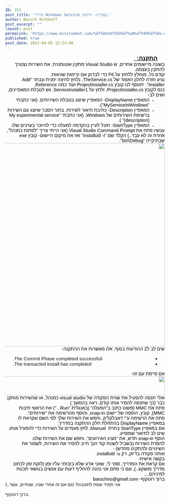 ```yaml
---
ID: 151
post_title: 'מדריך Windows Service בעברית- התקנה.'
author: Baruch Rothkoff
post_excerpt: ""
layout: post
permalink: 'https://www.bcsstudent.com/%d7%9e%d7%93%d7%a8%d7%99%d7%9a-windows-service-%d7%91%d7%a2%d7%91%d7%a8%d7%99%d7%aa-%d7%94%d7%aa%d7%a7%d7%a0%d7%94/'
published: true
post_date: 2012-04-05 12:24:00
---
```

<div dir="rtl" style="text-align:right;">
<div class="OutlineElement Rtl SCX124670610" style="font-family:Calibri, sans-serif;font-size:11px;text-align:-webkit-auto;margin:0;padding:0;">
<div class="Paragraph Rtl SCX124670610" style="color:windowtext;direction:rtl;font-size:8pt;height:auto;margin-right:23px;text-align:right;vertical-align:baseline;width:auto;word-wrap:normal !important;padding:0;"><span class="TextRun Underlined SCX124670610" style="font-size:14pt;font-weight:bold;text-decoration:underline;word-wrap:normal !important;margin:0;padding:0;" xml:lang="HE-IL">התקנה:&nbsp;&nbsp;</span><span class="EOP SCX124670610" style="font-size:14pt;word-wrap:normal !important;margin:0;padding:0;">&nbsp;</span></div>
</div>
<div class="OutlineElement Rtl SCX124670610" style="font-family:Calibri, sans-serif;font-size:11px;text-align:-webkit-auto;margin:0;padding:0;">
<div class="Paragraph Rtl SCX124670610" style="color:windowtext;direction:rtl;font-size:8pt;text-align:right;vertical-align:baseline;word-wrap:normal !important;padding:0;"><span class="TextRun SCX124670610" style="font-size:11pt;word-wrap:normal !important;margin:0;padding:0;" xml:lang="HE-IL">בשונה מיישומים אחרים, ש Visual Studio מתקין אוטומטית, את השירות נצטרך להתקין בעצמנו.&nbsp;</span><span class="EOP SCX124670610" style="font-size:11pt;word-wrap:normal !important;margin:0;padding:0;">&nbsp;</span></div>
</div>
<div class="OutlineElement Rtl SCX124670610" style="font-family:Calibri, sans-serif;font-size:11px;text-align:-webkit-auto;margin:0;padding:0;">
<div class="Paragraph Rtl SCX124670610" style="color:windowtext;direction:rtl;font-size:8pt;text-align:right;vertical-align:baseline;word-wrap:normal !important;padding:0;"><span class="TextRun SCX124670610" style="font-size:11pt;word-wrap:normal !important;margin:0;padding:0;" xml:lang="HE-IL">קודם כל, מומלץ ללחוץ על F6 כדי לבדוק אם קיימות שגיאות.&nbsp;</span><span class="EOP SCX124670610" style="font-size:11pt;word-wrap:normal !important;margin:0;padding:0;">&nbsp;</span></div>
</div>
<div class="OutlineElement Rtl SCX124670610" style="font-family:Calibri, sans-serif;font-size:11px;text-align:-webkit-auto;margin:0;padding:0;">
<div class="Paragraph Rtl SCX124670610" style="color:windowtext;direction:rtl;font-size:8pt;text-align:right;vertical-align:baseline;word-wrap:normal !important;padding:0;"><span class="TextRun SCX124670610" style="font-size:11pt;word-wrap:normal !important;margin:0;padding:0;" xml:lang="HE-IL">נגיע חזרה לחלון האפור של TheService.cs, נלחץ לחיצה ימנית ונבחר "Add Installer". יתווסף לנו קובץ ProjectInstaller.cs ועוד כמה Reference.&nbsp;</span><span class="EOP SCX124670610" style="font-size:11pt;word-wrap:normal !important;margin:0;padding:0;">&nbsp;</span></div>
</div>
<div class="OutlineElement Rtl SCX124670610" style="font-family:Calibri, sans-serif;font-size:11px;text-align:-webkit-auto;margin:0;padding:0;">
<div class="Paragraph Rtl SCX124670610" style="color:windowtext;direction:rtl;font-size:8pt;text-align:right;vertical-align:baseline;word-wrap:normal !important;padding:0;"><span class="TextRun SCX124670610" style="font-size:11pt;word-wrap:normal !important;margin:0;padding:0;" xml:lang="HE-IL">כנס לקובץ ProjectInstaller.cs, ולחץ על ServiceInstaller1. גש לטבלת המאפיינים, ושים לב-&nbsp;</span><span class="EOP SCX124670610" style="font-size:11pt;word-wrap:normal !important;margin:0;padding:0;">&nbsp;</span></div>
</div>
<ul class="BulletListStyle1 SCX124670610" style="font-family:Calibri, sans-serif;font-size:11px;text-align:-webkit-auto;margin:0;padding:0;">
 	<li class="OutlineElement Rtl SCX124670610" style="font-size:8pt;vertical-align:baseline;margin:0 48px 0 0;padding:0;">
<div class="Paragraph Rtl SCX124670610" style="color:windowtext;direction:rtl;font-size:8pt;text-align:right;vertical-align:baseline;word-wrap:normal !important;padding:0;"><span class="TextRun SCX124670610" style="font-size:11pt;word-wrap:normal !important;margin:0;padding:0;" xml:lang="HE-IL">המאפיין DisplayName- המאפיין שיוצג בטבלת השירותים. (אני כתבתי "MyServiceInWindows").</span><span class="EOP SCX124670610" style="font-size:11pt;word-wrap:normal !important;margin:0;padding:0;">&nbsp;</span></div>
<span class="ListGhost SCX124670610" style="margin:0;padding:0;"></span></li>
 	<li class="OutlineElement Rtl SCX124670610" style="font-size:8pt;vertical-align:baseline;margin:0 48px 0 0;padding:0;">
<div class="Paragraph Rtl SCX124670610" style="color:windowtext;direction:rtl;font-size:8pt;text-align:right;vertical-align:baseline;word-wrap:normal !important;padding:0;"><span class="TextRun SCX124670610" style="font-size:11pt;word-wrap:normal !important;margin:0;padding:0;" xml:lang="HE-IL">המאפיין Description- כתיבת תיאור לשירות, בתור הסבר שיוצג עם השירות ברשימת השירותים של Windows. (אני כתבתי "My experimental service (description)" ).&nbsp;</span><span class="EOP SCX124670610" style="font-size:11pt;word-wrap:normal !important;margin:0;padding:0;">&nbsp;</span></div>
<span class="ListGhost SCX124670610" style="margin:0;padding:0;"></span></li>
 	<li class="OutlineElement Rtl SCX124670610" style="font-size:8pt;vertical-align:baseline;margin:0 48px 0 0;padding:0;">
<div class="Paragraph Rtl SCX124670610" style="color:windowtext;direction:rtl;font-size:8pt;text-align:right;vertical-align:baseline;word-wrap:normal !important;padding:0;"><span class="TextRun SCX124670610" style="font-size:11pt;word-wrap:normal !important;margin:0;padding:0;" xml:lang="HE-IL">המאפיין StartType- תוכל לעיין בהקדמה למעלה כדי להיזכר בערכים שלו.</span><span class="EOP SCX124670610" style="font-size:11pt;word-wrap:normal !important;margin:0;padding:0;">&nbsp;</span></div>
<span class="ListGhost SCX124670610" style="margin:0;padding:0;"></span></li>
</ul>
<div class="OutlineElement Rtl SCX124670610" style="font-family:Calibri, sans-serif;font-size:11px;text-align:-webkit-auto;margin:0;padding:0;">
<div class="Paragraph Rtl SCX124670610" style="color:windowtext;direction:rtl;font-size:8pt;text-align:right;vertical-align:baseline;word-wrap:normal !important;padding:0;"></div>
</div>
<div class="OutlineElement Rtl SCX124670610" style="font-family:Calibri, sans-serif;font-size:11px;text-align:-webkit-auto;margin:0;padding:0;">
<div class="Paragraph Rtl SCX124670610" style="color:windowtext;direction:rtl;font-size:8pt;text-align:right;vertical-align:baseline;word-wrap:normal !important;padding:0;"><span class="TextRun SCX124670610" style="font-size:11pt;word-wrap:normal !important;margin:0;padding:0;" xml:lang="HE-IL">עכשיו פתח את Visual Studio Command Prompt (אני הייתי צריך "לפתוח כמנהל", אחרת זה לא עבד..) הקלד שם "installutil -i" ואז את מיקום היישום- קובץ exe שבתיקייה "bin\Debug".&nbsp;</span><span class="EOP SCX124670610" style="font-size:11pt;word-wrap:normal !important;margin:0;padding:0;">&nbsp;</span></div>
</div>
<div class="OutlineElement Rtl SCX124670610" style="font-family:Calibri, sans-serif;font-size:11px;text-align:-webkit-auto;margin:0;padding:0;">
<div class="WACImageContainer Selected SCX124670610" style="margin:0;padding:0;"><img alt="" class="WACImage SCX124670610" height="640" src="https://word-edit.officeapps.live.com/we/GetImage.ashx?Fi=SDEC96D5B09D87A2E9!362&amp;C=1__BL2-SKY-WAC-WSHI&amp;ak=t%3d0%26s%3d0%26v%3d!ADDjYhbvrchTdE8&amp;ObjectDataBlobId={5abe51f7-52ea-5fb9-968a-d6a4b8f68308}{1}&amp;Word=1" width="596"></div>
</div>
<div class="OutlineElement Rtl SCX124670610" style="font-family:Calibri, sans-serif;font-size:11px;text-align:-webkit-auto;margin:0;padding:0;">
<div class="Paragraph Rtl SCX124670610" style="color:windowtext;direction:rtl;font-size:8pt;text-align:right;vertical-align:baseline;word-wrap:normal !important;padding:0;"></div>
</div>
<div class="OutlineElement Rtl SCX124670610" style="text-align:-webkit-auto;margin:0;padding:0;">
<div class="Paragraph Rtl SCX124670610" style="color:windowtext;direction:rtl;font-family:Calibri, sans-serif;font-size:8pt;text-align:right;vertical-align:baseline;word-wrap:normal !important;padding:0;"><span class="TextRun SCX124670610" style="font-size:11pt;word-wrap:normal !important;margin:0;padding:0;" xml:lang="HE-IL">שים לב ל2 ההודעות בסוף, אלו מאשרות את ההתקנה-</span></div>
<div class="Paragraph Rtl SCX124670610" style="direction:rtl;text-align:right;vertical-align:baseline;word-wrap:normal !important;padding:0;"></div>
<ul style="text-align:left;">
 	<li><span style="font-family:Calibri, sans-serif;"><span style="font-size:15px;">The Commit Phase completed successfuli.</span></span></li>
 	<li><span style="font-family:Calibri, sans-serif;"><span style="font-size:15px;">The transacted install has completed.</span></span></li>
</ul>
</div>
<div class="OutlineElement Rtl SCX124670610" style="font-family:Calibri, sans-serif;font-size:11px;text-align:-webkit-auto;margin:0;padding:0;">
<div class="Paragraph Rtl SCX124670610" style="color:windowtext;direction:rtl;font-size:8pt;text-align:right;vertical-align:baseline;word-wrap:normal !important;padding:0;"><span class="TextRun SCX124670610" style="font-size:11pt;word-wrap:normal !important;margin:0;padding:0;" xml:lang="HE-IL">אם סיימת עם זה-</span><span class="EOP SCX124670610" style="font-size:11pt;word-wrap:normal !important;margin:0;padding:0;">&nbsp;</span></div>
</div>
<div class="OutlineElement Rtl SCX124670610" style="font-family:Calibri, sans-serif;font-size:11px;text-align:-webkit-auto;margin:0;padding:0;">
<div class="WACImageContainer Selected SCX124670610" style="margin:0;padding:0;"><img alt="" class="WACImage SCX124670610" height="60" src="https://word-edit.officeapps.live.com/we/GetImage.ashx?Fi=SDEC96D5B09D87A2E9!362&amp;C=1__BL2-SKY-WAC-WSHI&amp;ak=t%3d0%26s%3d0%26v%3d!ADDjYhbvrchTdE8&amp;ObjectDataBlobId={220b9e40-75da-5851-bfc8-cee6b52fb22b}{1}&amp;Word=1" width="640"></div>
</div>
<div class="OutlineElement Rtl SCX124670610" style="font-family:Calibri, sans-serif;font-size:11px;text-align:-webkit-auto;margin:0;padding:0;">
<div class="Paragraph Rtl SCX124670610" style="color:windowtext;direction:rtl;font-size:8pt;text-align:right;vertical-align:baseline;word-wrap:normal !important;padding:0;"><span class="TextRun SCX124670610" style="font-size:11pt;word-wrap:normal !important;margin:0;padding:0;" xml:lang="HE-IL">אולי תנסה להפעיל את שורת הפקודה של visual studio כמנהל, או שהשירות מותקן כבר (כך שתנסה להסיר אותו קודם, ראה בהמשך.)</span><span class="EOP SCX124670610" style="font-size:11pt;word-wrap:normal !important;margin:0;padding:0;">&nbsp;</span></div>
</div>
<div class="OutlineElement Rtl SCX124670610" style="font-family:Calibri, sans-serif;font-size:11px;text-align:-webkit-auto;margin:0;padding:0;">
<div class="Paragraph Rtl SCX124670610" style="color:windowtext;direction:rtl;font-size:8pt;text-align:right;vertical-align:baseline;word-wrap:normal !important;padding:0;"></div>
</div>
<div class="OutlineElement Rtl SCX124670610" style="font-family:Calibri, sans-serif;font-size:11px;text-align:-webkit-auto;margin:0;padding:0;">
<div class="Paragraph Rtl SCX124670610" style="color:windowtext;direction:rtl;font-size:8pt;text-align:right;vertical-align:baseline;word-wrap:normal !important;padding:0;"><span class="TextRun SCX124670610" style="font-size:11pt;word-wrap:normal !important;margin:0;padding:0;" xml:lang="HE-IL">פתח את MMC (פשוט כתוב ב"הפעלה" (באנגלית "Run...") את הראשי תיבות MMC), קובץ, הוספה של יישום snap-in, והוסף מהרשימה את "שירותים".</span><span class="EOP SCX124670610" style="font-size:11pt;word-wrap:normal !important;margin:0;padding:0;">&nbsp;</span></div>
</div>
<div class="OutlineElement Rtl SCX124670610" style="font-family:Calibri, sans-serif;font-size:11px;text-align:-webkit-auto;margin:0;padding:0;">
<div class="Paragraph Rtl SCX124670610" style="color:windowtext;direction:rtl;font-size:8pt;text-align:right;vertical-align:baseline;word-wrap:normal !important;padding:0;"><span class="TextRun SCX124670610" style="font-size:11pt;word-wrap:normal !important;margin:0;padding:0;" xml:lang="HE-IL">פתח את הרשימה ע"י דאבלקליק, וחפש את השירות שלך לפי השם שקראת לו במאפיין DisplayName בהתחלת חלק ההתקנה במדריך.</span><span class="EOP SCX124670610" style="font-size:11pt;word-wrap:normal !important;margin:0;padding:0;">&nbsp;</span></div>
</div>
<div class="OutlineElement Rtl SCX124670610" style="font-family:Calibri, sans-serif;font-size:11px;text-align:-webkit-auto;margin:0;padding:0;">
<div class="Paragraph Rtl SCX124670610" style="color:windowtext;direction:rtl;font-size:8pt;text-align:right;vertical-align:baseline;word-wrap:normal !important;padding:0;"><span class="TextRun SCX124670610" style="font-size:11pt;word-wrap:normal !important;margin:0;padding:0;" xml:lang="HE-IL">אם במאפיין StartType בחרת&nbsp; Manual, לחץ פעמיים על השירות כדי להפעיל אותו. שים לב לתיאור שמופיע.</span><span class="EOP SCX124670610" style="font-size:11pt;word-wrap:normal !important;margin:0;padding:0;">&nbsp;</span></div>
</div>
<div class="OutlineElement Rtl SCX124670610" style="font-family:Calibri, sans-serif;font-size:11px;text-align:-webkit-auto;margin:0;padding:0;">
<div class="Paragraph Rtl SCX124670610" style="color:windowtext;direction:rtl;font-size:8pt;text-align:right;vertical-align:baseline;word-wrap:normal !important;padding:0;"><span class="TextRun SCX124670610" style="font-size:11pt;word-wrap:normal !important;margin:0;padding:0;" xml:lang="HE-IL">הוסף snap-in חדש, את "מציג האירועים", וחפש שם את השירות שלנו.</span><span class="EOP SCX124670610" style="font-size:11pt;word-wrap:normal !important;margin:0;padding:0;">&nbsp;</span></div>
</div>
<div class="OutlineElement Rtl SCX124670610" style="font-family:Calibri, sans-serif;font-size:11px;text-align:-webkit-auto;margin:0;padding:0;">
<div class="Paragraph Rtl SCX124670610" style="color:windowtext;direction:rtl;font-size:8pt;text-align:right;vertical-align:baseline;word-wrap:normal !important;padding:0;"></div>
</div>
<div class="OutlineElement Rtl SCX124670610" style="font-family:Calibri, sans-serif;font-size:11px;text-align:-webkit-auto;margin:0;padding:0;">
<div class="Paragraph Rtl SCX124670610" style="color:windowtext;direction:rtl;font-size:8pt;text-align:right;vertical-align:baseline;word-wrap:normal !important;padding:0;"><span class="TextRun SCX124670610" style="font-size:11pt;word-wrap:normal !important;margin:0;padding:0;" xml:lang="HE-IL">להסרת השירות (בשביל לשנות קוד הנך חייב להסיר את השירות, לשמור את השינויים ולהתקינו מחדש) -</span><span class="EOP SCX124670610" style="font-size:11pt;word-wrap:normal !important;margin:0;padding:0;">&nbsp;</span></div>
</div>
<div class="OutlineElement Rtl SCX124670610" style="font-family:Calibri, sans-serif;font-size:11px;text-align:-webkit-auto;margin:0;padding:0;">
<div class="Paragraph Rtl SCX124670610" style="color:windowtext;direction:rtl;font-size:8pt;text-align:right;vertical-align:baseline;word-wrap:normal !important;padding:0;"><span class="TextRun SCX124670610" style="font-size:11pt;word-wrap:normal !important;margin:0;padding:0;" xml:lang="HE-IL">אותה פקודה בדיוק, רק installutil -u.</span><span class="EOP SCX124670610" style="font-size:11pt;word-wrap:normal !important;margin:0;padding:0;">&nbsp;</span></div>
</div>
<div class="OutlineElement Rtl SCX124670610" style="font-family:Calibri, sans-serif;font-size:11px;text-align:-webkit-auto;margin:0;padding:0;">
<div class="Paragraph Rtl SCX124670610" style="color:windowtext;direction:rtl;font-size:8pt;text-align:right;vertical-align:baseline;word-wrap:normal !important;padding:0;"></div>
</div>
<div class="OutlineElement Rtl SCX124670610" style="font-family:Calibri, sans-serif;font-size:11px;text-align:-webkit-auto;margin:0;padding:0;">
<div class="Paragraph Rtl SCX124670610" style="color:windowtext;direction:rtl;font-size:8pt;text-align:right;vertical-align:baseline;word-wrap:normal !important;padding:0;"></div>
</div>
<div class="OutlineElement Rtl SCX124670610" style="font-family:Calibri, sans-serif;font-size:11px;text-align:-webkit-auto;margin:0;padding:0;">
<div class="Paragraph Rtl SCX124670610" style="color:windowtext;direction:rtl;font-size:8pt;text-align:right;vertical-align:baseline;word-wrap:normal !important;padding:0;"><span class="TextRun SCX124670610" style="font-size:11pt;word-wrap:normal !important;margin:0;padding:0;" xml:lang="HE-IL">בקשה אישית-</span><span class="EOP SCX124670610" style="font-size:11pt;word-wrap:normal !important;margin:0;padding:0;">&nbsp;</span></div>
</div>
<div class="OutlineElement Rtl SCX124670610" style="font-family:Calibri, sans-serif;font-size:11px;text-align:-webkit-auto;margin:0;padding:0;">
<div class="Paragraph Rtl SCX124670610" style="color:windowtext;direction:rtl;font-size:8pt;text-align:right;vertical-align:baseline;word-wrap:normal !important;padding:0;"><span class="TextRun SCX124670610" style="font-size:11pt;word-wrap:normal !important;margin:0;padding:0;" xml:lang="HE-IL">אם קראת את המדריך, ספר לי, שאני אדע שלא בזבזתי עליו זמן (לוקח זמן לכתוב מדריך מושקע..), וגם כי סתם אני נהנה להחליף דעות עם אנשים בנושאי תכנות למיניהם....</span><span class="EOP SCX124670610" style="font-size:11pt;word-wrap:normal !important;margin:0;padding:0;">&nbsp;</span></div>
</div>
<div class="OutlineElement Rtl SCX124670610" style="font-family:Calibri, sans-serif;font-size:11px;text-align:-webkit-auto;margin:0;padding:0;">
<div class="Paragraph Rtl SCX124670610" style="color:windowtext;direction:rtl;font-size:8pt;text-align:right;vertical-align:baseline;word-wrap:normal !important;padding:0;"><span class="TextRun SCX124670610" style="font-size:11pt;word-wrap:normal !important;margin:0;padding:0;" xml:lang="HE-IL">ברוך רוטקוף- baruchiro@gmail.com</span><span class="EOP SCX124670610" style="font-size:11pt;word-wrap:normal !important;margin:0;padding:0;">&nbsp;</span></div>
</div>
</div>
<div class="blogger-post-footer">אני תמיד שמח לתגובות!
(גם אם זה אחרי שנה, שנתיים, עשר..)

ברוך רוטקוף.

</div>